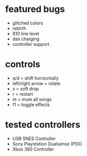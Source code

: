 # featured bugs
* glitched colors
* rebirth
* 810 line level
* das charging
* controller support

# controls
* a/d = shift horizontally
* left/right arrow = rotate
* s = soft drop
* r = restart
* m = mute all songs
* f1 = toggle effects

# tested controllers
* USB SNES Controller
* Sony Playstation Dualsense (PS5)
* Xbox 360 Controller
